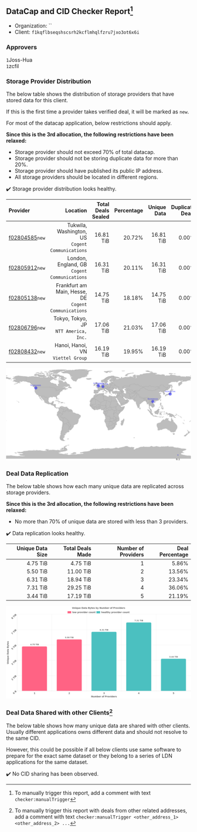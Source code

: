 ## DataCap and CID Checker Report[^1]
 - Organization: ``
 - Client: `f1kqflbseqshscsrh2kcflmhqlfzru7jxo3ot6x6i`
### Approvers
`1`Joss-Hua<br/>`1`zcfil


### Storage Provider Distribution
The below table shows the distribution of storage providers that have stored data for this client.

If this is the first time a provider takes verified deal, it will be marked as `new`.

For most of the datacap application, below restrictions should apply.

**Since this is the 3rd allocation, the following restrictions have been relaxed:**
 - Storage provider should not exceed 70% of total datacap.
 - Storage provider should not be storing duplicate data for more than 20%.
 - Storage provider should have published its public IP address.
 - All storage providers should be located in different regions.

✔️ Storage provider distribution looks healthy.

| Provider                                                    |                                                 Location | Total Deals Sealed | Percentage | Unique Data | Duplicate Deals |
| :---------------------------------------------------------- | -------------------------------------------------------: | -----------------: | ---------: | ----------: | --------------: |
| [f02804585](https://filfox.info/en/address/f02804585)`new`  |      Tukwila, Washington, US<br/>`Cogent Communications` |          16.81 TiB |     20.72% |   16.81 TiB |           0.00% |
| [f02805912](https://filfox.info/en/address/f02805912)`new`  |          London, England, GB<br/>`Cogent Communications` |          16.31 TiB |     20.11% |   16.31 TiB |           0.00% |
| [f02805138](https://filfox.info/en/address/f02805138)`new`  | Frankfurt am Main, Hesse, DE<br/>`Cogent Communications` |          14.75 TiB |     18.18% |   14.75 TiB |           0.00% |
| [f02806796](https://filfox.info/en/address/f02806796)`new`  |                 Tokyo, Tokyo, JP<br/>`NTT America, Inc.` |          17.06 TiB |     21.03% |   17.06 TiB |           0.00% |
| [f02808432](https://filfox.info/en/address/f02808432)`new`  |                     Hanoi, Hanoi, VN<br/>`Viettel Group` |          16.19 TiB |     19.95% |   16.19 TiB |           0.00% |

<img src="https://raw.githubusercontent.com/data-preservation-programs/filplus-checker-assets/main/filecoin-project/filecoin-plus-large-datasets/issues/2220/1700500040341.png"/>

### Deal Data Replication
The below table shows how each many unique data are replicated across storage providers.


**Since this is the 3rd allocation, the following restrictions have been relaxed:**
- No more than 70% of unique data are stored with less than 3 providers.

✔️ Data replication looks healthy.

| Unique Data Size | Total Deals Made | Number of Providers | Deal Percentage |
| ---------------: | ---------------: | ------------------: | --------------: |
|         4.75 TiB |         4.75 TiB |                   1 |           5.86% |
|         5.50 TiB |        11.00 TiB |                   2 |          13.56% |
|         6.31 TiB |        18.94 TiB |                   3 |          23.34% |
|         7.31 TiB |        29.25 TiB |                   4 |          36.06% |
|         3.44 TiB |        17.19 TiB |                   5 |          21.19% |

<img src="https://raw.githubusercontent.com/data-preservation-programs/filplus-checker-assets/main/filecoin-project/filecoin-plus-large-datasets/issues/2220/1700500041187.png"/>

### Deal Data Shared with other Clients[^3]
The below table shows how many unique data are shared with other clients.
Usually different applications owns different data and should not resolve to the same CID.

However, this could be possible if all below clients use same software to prepare for the exact same dataset or they belong to a series of LDN applications for the same dataset.

✔️ No CID sharing has been observed.

[^1]: To manually trigger this report, add a comment with text `checker:manualTrigger`

[^2]: Deals from those addresses are combined into this report as they are specified with `checker:manualTrigger`

[^3]: To manually trigger this report with deals from other related addresses, add a comment with text `checker:manualTrigger <other_address_1> <other_address_2> ...`
